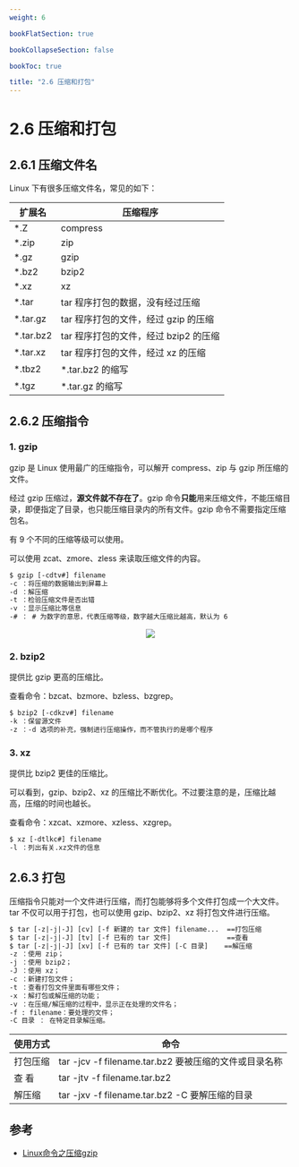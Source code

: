 ```yaml
---
weight: 6

bookFlatSection: true

bookCollapseSection: false

bookToc: true

title: "2.6 压缩和打包"
---
```


# 2.6 压缩和打包

## 2.6.1 压缩文件名

Linux 下有很多压缩文件名，常见的如下：

| 扩展名        | 	压缩程序                    |
|------------|--------------------------|
| *.Z	       | compress                 |
| *.zip	     | zip                      |
| *.gz	      | gzip                     |
| *.bz2	     | bzip2                    |
| *.xz	      | xz                       |
| *.tar	     | tar 程序打包的数据，没有经过压缩       |
| *.tar.gz	  | tar 程序打包的文件，经过 gzip 的压缩  |
| *.tar.bz2	 | tar 程序打包的文件，经过 bzip2 的压缩 |
| *.tar.xz	  | tar 程序打包的文件，经过 xz 的压缩    |
| *.tbz2	    | *.tar.bz2 的缩写            |
| *.tgz	     | *.tar.gz 的缩写             |

## 2.6.2 压缩指令

### 1. gzip

gzip 是 Linux 使用最广的压缩指令，可以解开 compress、zip 与 gzip 所压缩的文件。

经过 gzip 压缩过，**源文件就不存在了**。gzip 命令**只能**用来压缩文件，不能压缩目录，即便指定了目录，也只能压缩目录内的所有文件。gzip 命令不需要指定压缩包名。

有 9 个不同的压缩等级可以使用。

可以使用 zcat、zmore、zless 来读取压缩文件的内容。

```html
$ gzip [-cdtv#] filename
-c ：将压缩的数据输出到屏幕上
-d ：解压缩
-t ：检验压缩文件是否出错
-v ：显示压缩比等信息
-# ： # 为数字的意思，代表压缩等级，数字越大压缩比越高，默认为 6
```

<div align="center"><img src="https://cdn.xiaobinqt.cn/xiaobinqt.io/20230201/e551211c69404bceb85988f70370e2fa.png" width=  /></div>

### 2. bzip2

提供比 gzip 更高的压缩比。

查看命令：bzcat、bzmore、bzless、bzgrep。

```html
$ bzip2 [-cdkzv#] filename
-k ：保留源文件
-z ：-d 选项的补充，强制进行压缩操作，而不管执行的是哪个程序
```

### 3. xz

提供比 bzip2 更佳的压缩比。

可以看到，gzip、bzip2、xz 的压缩比不断优化。不过要注意的是，压缩比越高，压缩的时间也越长。

查看命令：xzcat、xzmore、xzless、xzgrep。

```html
$ xz [-dtlkc#] filename
-l ：列出有关.xz文件的信息
```

## 2.6.3 打包

压缩指令只能对一个文件进行压缩，而打包能够将多个文件打包成一个大文件。tar 不仅可以用于打包，也可以使用 gzip、bzip2、xz 将打包文件进行压缩。

```html
$ tar [-z|-j|-J] [cv] [-f 新建的 tar 文件] filename...  ==打包压缩
$ tar [-z|-j|-J] [tv] [-f 已有的 tar 文件]              ==查看
$ tar [-z|-j|-J] [xv] [-f 已有的 tar 文件] [-C 目录]    ==解压缩
-z ：使用 zip；
-j ：使用 bzip2；
-J ：使用 xz；
-c ：新建打包文件；
-t ：查看打包文件里面有哪些文件；
-x ：解打包或解压缩的功能；
-v ：在压缩/解压缩的过程中，显示正在处理的文件名；
-f : filename：要处理的文件；
-C 目录 ： 在特定目录解压缩。
```

| 使用方式	 | 命令                                        |
|-------|-------------------------------------------|
| 打包压缩	 | tar -jcv -f filename.tar.bz2 要被压缩的文件或目录名称 |
| 查 看	  | tar -jtv -f filename.tar.bz2              |
| 解压缩	  | tar -jxv -f filename.tar.bz2 -C 要解压缩的目录   |

## 参考

+ [Linux命令之压缩gzip](https://blog.csdn.net/cnds123321/article/details/124930580)



